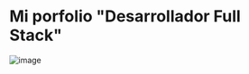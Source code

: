 # Mi porfolio "Desarrollador Full Stack"


![image](https://github.com/user-attachments/assets/42875fdb-3965-4eeb-a222-18e10f525d6e)


